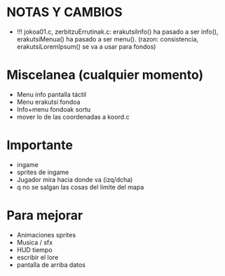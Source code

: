 # NOTAS Y CAMBIOS
- !!! jokoa01.c, zerbitzuErrutinak.c: erakutsiInfo() ha pasado a ser info(), erakutsiMenua() ha pasado a ser menu(). (razon: consistencia, erakutsiLoremIpsum() se va a usar para fondos)

# Miscelanea (cualquier momento)
- Menu info pantalla táctil
- Menu erakutsi fondoa 
- Info+menu fondoak sortu
- mover lo de las coordenadas a koord.c

# Importante
- ingame
- sprites de ingame
- Jugador mira hacia donde va (izq/dcha)
- q no se salgan las cosas del limite del mapa

# Para mejorar
- Animaciones sprites
- Musica / sfx
- HUD tiempo
- escribir el lore
- pantalla de arriba datos

